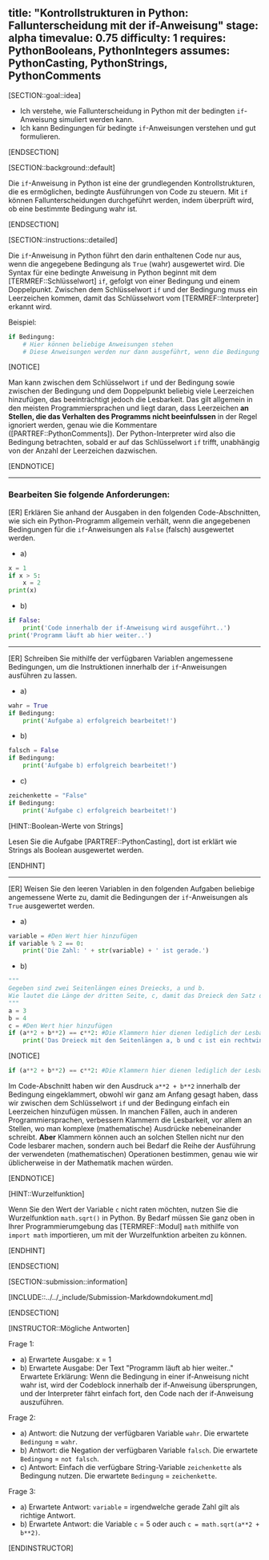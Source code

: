title: "Kontrollstrukturen in Python: Fallunterscheidung mit der if-Anweisung"
stage: alpha
timevalue: 0.75
difficulty: 1
requires: PythonBooleans, PythonIntegers
assumes: PythonCasting, PythonStrings, PythonComments
---

[SECTION::goal::idea]

- Ich verstehe, wie Fallunterscheidung in Python mit der bedingten `if`-Anweisung simuliert werden kann.
- Ich kann Bedingungen für bedingte `if`-Anweisungen verstehen und gut formulieren.

[ENDSECTION]

[SECTION::background::default]

Die `if`-Anweisung in Python ist eine der grundlegenden Kontrollstrukturen, die es ermöglichen, bedingte Ausführungen von Code zu steuern. Mit `if` können Fallunterscheidungen durchgeführt werden, indem überprüft wird, ob eine bestimmte Bedingung wahr ist.

[ENDSECTION]

[SECTION::instructions::detailed]

Die `if`-Anweisung in Python führt den darin enthaltenen Code nur aus, wenn die angegebene Bedingung als `True` (wahr) ausgewertet wird.
Die Syntax für eine bedingte Anweisung in Python beginnt mit dem [TERMREF::Schlüsselwort] `if`, gefolgt von einer Bedingung und einem Doppelpunkt. Zwischen dem Schlüsselwort `if` und der Bedingung muss ein Leerzeichen kommen, damit das Schlüsselwort vom [TERMREF::Interpreter] erkannt wird.

Beispiel:
```python
if Bedingung:
    # Hier können beliebige Anweisungen stehen
    # Diese Anweisungen werden nur dann ausgeführt, wenn die Bedingung wahr ist
```

[NOTICE]

Man kann zwischen dem Schlüsselwort `if` und der Bedingung sowie zwischen der Bedingung und dem Doppelpunkt beliebig viele Leerzeichen hinzufügen, das beeinträchtigt jedoch die Lesbarkeit. Das gilt allgemein in den meisten Programmiersprachen und liegt daran, dass Leerzeichen **an Stellen, die das Verhalten des Programms nicht beeinfulssen** in der Regel ignoriert werden, genau wie die Kommentare ([PARTREF::PythonComments]). Der Python-Interpreter wird also die Bedingung betrachten, sobald er auf das Schlüsselwort `if` trifft, unabhängig von der Anzahl der Leerzeichen dazwischen.

[ENDNOTICE]
 
---

### Bearbeiten Sie folgende Anforderungen:

[ER] Erklären Sie anhand der Ausgaben in den folgenden Code-Abschnitten, wie sich ein Python-Programm allgemein verhält, wenn die angegebenen Bedingungen für die `if`-Anweisungen als `False` (falsch) ausgewertet werden.

- a) 
```python
x = 1
if x > 5:
    x = 2
print(x)
```
- b) 
```python
if False:
    print('Code innerhalb der if-Anweisung wird ausgeführt..')
print('Programm läuft ab hier weiter..')
```
---

[ER] Schreiben Sie mithilfe der verfügbaren Variablen angemessene Bedingungen, um die Instruktionen innerhalb der `if`-Anweisungen ausführen zu lassen.

- a) 
```python
wahr = True
if Bedingung:
    print('Aufgabe a) erfolgreich bearbeitet!')
```
- b) 
```python
falsch = False
if Bedingung:
    print('Aufgabe b) erfolgreich bearbeitet!')
```
- c) 
```python
zeichenkette = "False"
if Bedingung:
    print('Aufgabe c) erfolgreich bearbeitet!')
```

[HINT::Boolean-Werte von Strings]

Lesen Sie die Aufgabe [PARTREF::PythonCasting], dort ist erklärt wie Strings als Boolean ausgewertet werden.

[ENDHINT]

---

[ER] Weisen Sie den leeren Variablen in den folgenden Aufgaben beliebige angemessene Werte zu, damit die Bedingungen der `if`-Anweisungen als `True` ausgewertet werden. 

- a) 
```python
variable = #Den Wert hier hinzufügen
if variable % 2 == 0:
    print('Die Zahl: ' + str(variable) + ' ist gerade.')
```
- b) 
```python
"""
Gegeben sind zwei Seitenlängen eines Dreiecks, a und b. 
Wie lautet die Länge der dritten Seite, c, damit das Dreieck den Satz des Pythagoras erfüllt?
"""
a = 3
b = 4
c = #Den Wert hier hinzufügen
if (a**2 + b**2) == c**2: #Die Klammern hier dienen lediglich der Lesbarkeit
    print('Das Dreieck mit den Seitenlängen a, b und c ist ein rechtwinkliges Dreieck.')
```

[NOTICE]

```python
if (a**2 + b**2) == c**2: #Die Klammern hier dienen lediglich der Lesbarkeit
```
Im Code-Abschnitt haben wir den Ausdruck `a**2 + b**2` innerhalb der Bedingung eingeklammert, obwohl wir ganz am Anfang gesagt haben, dass wir zwischen dem Schlüsselwort `if` und der Bedingung einfach ein Leerzeichen hinzufügen müssen. In manchen Fällen, auch in anderen Programmiersprachen, verbessern Klammern die Lesbarkeit, vor allem an Stellen, wo man komplexe (mathematische) Ausdrücke nebeneinander schreibt. **Aber** Klammern können auch an solchen Stellen nicht nur den Code lesbarer machen, sondern auch bei Bedarf die Reihe der Ausführung der verwendeten (mathematischen) Operationen bestimmen, genau wie wir üblicherweise in der Mathematik machen würden. 

[ENDNOTICE]

[HINT::Wurzelfunktion]

Wenn Sie den Wert der Variable `c` nicht raten möchten, nutzen Sie die Wurzelfunktion `math.sqrt()` in Python. By Bedarf müssen Sie ganz oben in Ihrer Programmierumgebung das [TERMREF::Modul] `math` mithilfe von `import math` importieren, um mit der Wurzelfunktion arbeiten zu können.

[ENDHINT]

[ENDSECTION]

[SECTION::submission::information]

[INCLUDE::../../_include/Submission-Markdowndokument.md]

[ENDSECTION]

[INSTRUCTOR::Mögliche Antworten]

Frage 1:  
- a) Erwartete Ausgabe: x = 1  
- b) Erwartete Ausgabe: Der Text "Programm läuft ab hier weiter.."  
Erwartete Erklärung:
Wenn die Bedingung in einer if-Anweisung nicht wahr ist, wird der Codeblock innerhalb der if-Anweisung übersprungen, und der Interpreter fährt einfach fort, den Code nach der if-Anweisung auszuführen.

Frage 2:  
- a) Antwort: die Nutzung der verfügbaren Variable `wahr`. Die erwartete `Bedingung` = `wahr`.  
- b) Antwort: die Negation der verfügbaren Variable `falsch`. Die erwartete `Bedingung` = `not falsch`.  
- c) Antwort: Einfach die verfügbare String-Variable `zeichenkette` als Bedingung nutzen. Die erwartete `Bedingung` = 
`zeichenkette`.

Frage 3:  
- a) Erwartete Antwort: `variable` = irgendwelche gerade Zahl gilt als richtige Antwort.  
- b) Erwartete Antwort: die Variable `c` = 5 oder auch `c = math.sqrt(a**2 + b**2)`.

[ENDINSTRUCTOR]
